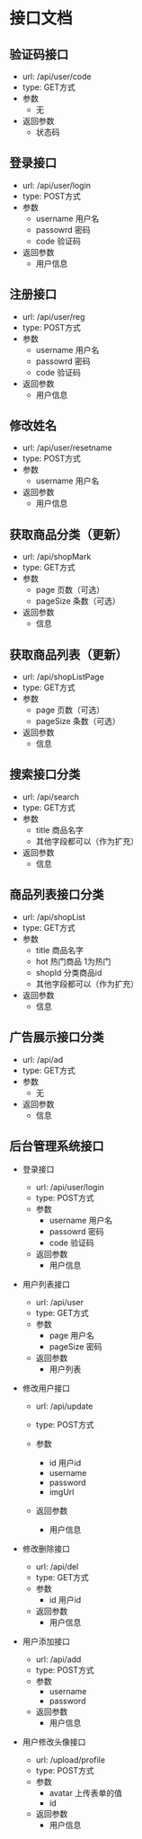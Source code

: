 # 接口文档

## 验证码接口
- url: /api/user/code
- type: GET方式	
- 参数
	- 无
- 返回参数
	- 状态码

## 登录接口
- url: /api/user/login
- type: POST方式	
- 参数
	- username 用户名
	- passowrd 密码
	- code 验证码
- 返回参数
	- 用户信息


## 注册接口
- url: /api/user/reg
- type: POST方式	
- 参数
	- username 用户名
	- passowrd 密码
	- code 验证码
- 返回参数
	- 用户信息


## 修改姓名
- url: /api/user/resetname
- type: POST方式	
- 参数
	- username 用户名
- 返回参数
	- 用户信息

## 获取商品分类（更新）
- url: /api/shopMark
- type: GET方式	
- 参数
	- page 页数（可选）
	- pageSize 条数（可选）
- 返回参数
	- 信息

## 获取商品列表（更新）
- url: /api/shopListPage
- type: GET方式	
- 参数
	- page 页数（可选）
	- pageSize 条数（可选）
- 返回参数
	- 信息


## 搜索接口分类
- url: /api/search
- type: GET方式	
- 参数
	- title 商品名字
	- 其他字段都可以（作为扩充）
- 返回参数
	- 信息


## 商品列表接口分类
- url: /api/shopList
- type: GET方式	
- 参数
	- title 商品名字
	- hot 热门商品 1为热门
	- shopId 分类商品id
	- 其他字段都可以（作为扩充）
- 返回参数
	- 信息

## 广告展示接口分类
- url: /api/ad
- type: GET方式	
- 参数
	- 无
- 返回参数
	- 信息



## 后台管理系统接口

- 登录接口
	- url: /api/user/login
	- type: POST方式	
	- 参数
		- username 用户名
		- passowrd 密码
		- code 验证码
	- 返回参数
		- 用户信息

- 用户列表接口
	- url: /api/user
	- type: GET方式	
	- 参数
		- page 用户名
		- pageSize 密码
	- 返回参数
		- 用户列表

- 修改用户接口
	- url: /api/update
	- type: POST方式	
	- 参数
		- id 用户id
		- username
		- password
		- imgUrl

	- 返回参数
		- 用户信息

- 修改删除接口
	- url: /api/del
	- type: GET方式	
	- 参数
		- id 用户id
	- 返回参数
		- 用户信息

- 用户添加接口
	- url: /api/add
	- type: POST方式	
	- 参数
		- username
		- password
	- 返回参数
		- 用户信息

- 用户修改头像接口
	- url: /upload/profile
	- type: POST方式	
	- 参数
		- avatar 上传表单的值
		- id
	- 返回参数
		- 用户信息
		